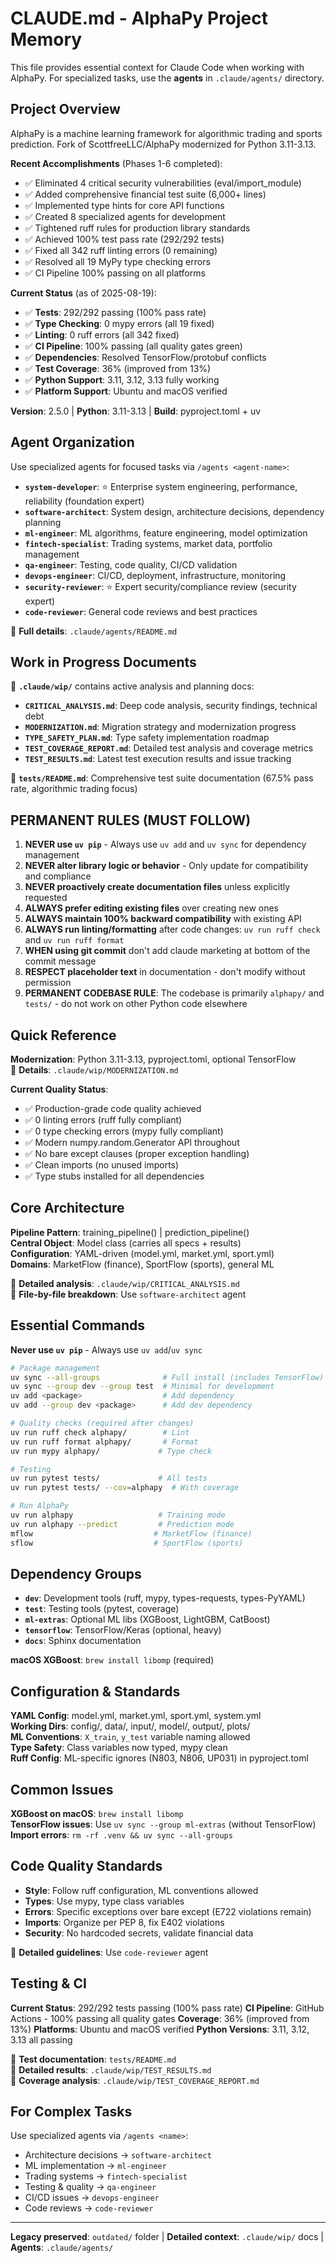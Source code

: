 # CLAUDE.md - AlphaPy Project Memory

This file provides essential context for Claude Code when working with AlphaPy. For specialized tasks, use the **agents** in `.claude/agents/` directory.

## Project Overview

AlphaPy is a machine learning framework for algorithmic trading and sports prediction. Fork of ScottfreeLLC/AlphaPy modernized for Python 3.11-3.13.

**Recent Accomplishments** (Phases 1-6 completed):
- ✅ Eliminated 4 critical security vulnerabilities (eval/import_module)
- ✅ Added comprehensive financial test suite (6,000+ lines)
- ✅ Implemented type hints for core API functions
- ✅ Created 8 specialized agents for development
- ✅ Tightened ruff rules for production library standards
- ✅ Achieved 100% test pass rate (292/292 tests)
- ✅ Fixed all 342 ruff linting errors (0 remaining)
- ✅ Resolved all 19 MyPy type checking errors
- ✅ CI Pipeline 100% passing on all platforms

**Current Status** (as of 2025-08-19):
- ✅ **Tests**: 292/292 passing (100% pass rate)
- ✅ **Type Checking**: 0 mypy errors (all 19 fixed)
- ✅ **Linting**: 0 ruff errors (all 342 fixed)
- ✅ **CI Pipeline**: 100% passing (all quality gates green)
- ✅ **Dependencies**: Resolved TensorFlow/protobuf conflicts
- ✅ **Test Coverage**: 36% (improved from 13%)
- ✅ **Python Support**: 3.11, 3.12, 3.13 fully working
- ✅ **Platform Support**: Ubuntu and macOS verified

**Version**: 2.5.0 | **Python**: 3.11-3.13 | **Build**: pyproject.toml + uv

## Agent Organization

Use specialized agents for focused tasks via `/agents <agent-name>`:

- **`system-developer`**: ⭐ Enterprise system engineering, performance, reliability (foundation expert)
- **`software-architect`**: System design, architecture decisions, dependency planning
- **`ml-engineer`**: ML algorithms, feature engineering, model optimization  
- **`fintech-specialist`**: Trading systems, market data, portfolio management
- **`qa-engineer`**: Testing, code quality, CI/CD validation
- **`devops-engineer`**: CI/CD, deployment, infrastructure, monitoring
- **`security-reviewer`**: ⭐ Expert security/compliance review (security expert)
- **`code-reviewer`**: General code reviews and best practices

📁 **Full details**: `.claude/agents/README.md`

## Work in Progress Documents

📁 **`.claude/wip/`** contains active analysis and planning docs:
- **`CRITICAL_ANALYSIS.md`**: Deep code analysis, security findings, technical debt
- **`MODERNIZATION.md`**: Migration strategy and modernization progress  
- **`TYPE_SAFETY_PLAN.md`**: Type safety implementation roadmap
- **`TEST_COVERAGE_REPORT.md`**: Detailed test analysis and coverage metrics
- **`TEST_RESULTS.md`**: Latest test execution results and issue tracking

📁 **`tests/README.md`**: Comprehensive test suite documentation (67.5% pass rate, algorithmic trading focus)

## PERMANENT RULES (MUST FOLLOW)

1. **NEVER use `uv pip`** - Always use `uv add` and `uv sync` for dependency management
2. **NEVER alter library logic or behavior** - Only update for compatibility and compliance  
3. **NEVER proactively create documentation files** unless explicitly requested
4. **ALWAYS prefer editing existing files** over creating new ones
5. **ALWAYS maintain 100% backward compatibility** with existing API
6. **ALWAYS run linting/formatting** after code changes: `uv run ruff check` and `uv run ruff format`
7. **WHEN using git commit** don't add claude marketing at bottom of the commit message
8. **RESPECT placeholder text** in documentation - don't modify without permission
9. **PERMANENT CODEBASE RULE**: The codebase is primarily `alphapy/` and `tests/` - do not work on other Python code elsewhere

## Quick Reference

**Modernization**: Python 3.11-3.13, pyproject.toml, optional TensorFlow  
📁 **Details**: `.claude/wip/MODERNIZATION.md`

**Current Quality Status**:
- ✅ Production-grade code quality achieved
- ✅ 0 linting errors (ruff fully compliant)
- ✅ 0 type checking errors (mypy fully compliant)
- ✅ Modern numpy.random.Generator API throughout
- ✅ No bare except clauses (proper exception handling)
- ✅ Clean imports (no unused imports)
- ✅ Type stubs installed for all dependencies

## Core Architecture

**Pipeline Pattern**: training_pipeline() | prediction_pipeline()  
**Central Object**: Model class (carries all specs + results)  
**Configuration**: YAML-driven (model.yml, market.yml, sport.yml)  
**Domains**: MarketFlow (finance), SportFlow (sports), general ML

📁 **Detailed analysis**: `.claude/wip/CRITICAL_ANALYSIS.md`  
📁 **File-by-file breakdown**: Use `software-architect` agent

## Essential Commands

**Never use `uv pip`** - Always use `uv add`/`uv sync`

```bash
# Package management
uv sync --all-groups              # Full install (includes TensorFlow)
uv sync --group dev --group test  # Minimal for development
uv add <package>                  # Add dependency
uv add --group dev <package>      # Add dev dependency

# Quality checks (required after changes)
uv run ruff check alphapy/        # Lint
uv run ruff format alphapy/       # Format  
uv run mypy alphapy/             # Type check

# Testing
uv run pytest tests/             # All tests
uv run pytest tests/ --cov=alphapy  # With coverage

# Run AlphaPy
uv run alphapy                   # Training mode
uv run alphapy --predict         # Prediction mode
mflow                           # MarketFlow (finance)
sflow                           # SportFlow (sports)
```

## Dependency Groups

- **`dev`**: Development tools (ruff, mypy, types-requests, types-PyYAML)
- **`test`**: Testing tools (pytest, coverage)  
- **`ml-extras`**: Optional ML libs (XGBoost, LightGBM, CatBoost)
- **`tensorflow`**: TensorFlow/Keras (optional, heavy)
- **`docs`**: Sphinx documentation

**macOS XGBoost**: `brew install libomp` (required)

## Configuration & Standards

**YAML Config**: model.yml, market.yml, sport.yml, system.yml  
**Working Dirs**: config/, data/, input/, model/, output/, plots/  
**ML Conventions**: `X_train`, `y_test` variable naming allowed  
**Type Safety**: Class variables now typed, mypy clean  
**Ruff Config**: ML-specific ignores (N803, N806, UP031) in pyproject.toml

## Common Issues

**XGBoost on macOS**: `brew install libomp`  
**TensorFlow issues**: Use `uv sync --group ml-extras` (without TensorFlow)  
**Import errors**: `rm -rf .venv && uv sync --all-groups`

## Code Quality Standards

- **Style**: Follow ruff configuration, ML conventions allowed
- **Types**: Use mypy, type class variables  
- **Errors**: Specific exceptions over bare except (E722 violations remain)
- **Imports**: Organize per PEP 8, fix E402 violations
- **Security**: No hardcoded secrets, validate financial data

📁 **Detailed guidelines**: Use `code-reviewer` agent

## Testing & CI

**Current Status**: 292/292 tests passing (100% pass rate)
**CI Pipeline**: GitHub Actions - 100% passing all quality gates
**Coverage**: 36% (improved from 13%)
**Platforms**: Ubuntu and macOS verified
**Python Versions**: 3.11, 3.12, 3.13 all passing

📁 **Test documentation**: `tests/README.md`  
📁 **Detailed results**: `.claude/wip/TEST_RESULTS.md`  
📁 **Coverage analysis**: `.claude/wip/TEST_COVERAGE_REPORT.md`

## For Complex Tasks

Use specialized agents via `/agents <name>`:
- Architecture decisions → `software-architect`
- ML implementation → `ml-engineer`  
- Trading systems → `fintech-specialist`
- Testing & quality → `qa-engineer`
- CI/CD issues → `devops-engineer`
- Code reviews → `code-reviewer`

---
**Legacy preserved**: `outdated/` folder | **Detailed context**: `.claude/wip/` docs | **Agents**: `.claude/agents/`